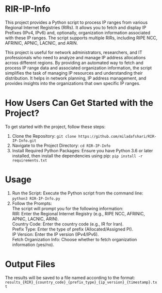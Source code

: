 # RIR-IP-Info
This project provides a Python script to process IP ranges from various Regional Internet Registries (RIRs). It allows you to fetch and display IP Prefixes (IPv4, IPv6) and, optionally, organization information associated with these IP ranges. The script supports multiple RIRs, including RIPE NCC, AFRINIC, APNIC, LACNIC, and ARIN.

This project is useful for network administrators, researchers, and IT professionals who need to analyze and manage IP address allocations across different regions. By providing an automated way to fetch and process IP range data and associated organization information, the script simplifies the task of managing IP resources and understanding their distribution. It helps in network planning, IP address management, and provides insights into the organizations that own specific IP ranges.

# How Users Can Get Started with the Project?
To get started with the project, follow these steps:
1. Clone the Repository:
 ``git clone https://github.com/miladafshari/RIR-IP-Info.git``
2. Navigate to the Project Directory:
 ``cd RIR-IP-Info``
3. Install Required Python Packages:
   Ensure you have Python 3.6 or later installed, then install the dependencies using pip:
``pip install -r requirements.txt``

# Usage
1. Run the Script:
Execute the Python script from the command line:
``python3 RIR-IP-Info.py``
2. Follow the Prompts:<br/>
   The script will prompt you for the following information:<br/>
RIR: Enter the Regional Internet Registry (e.g., RIPE NCC, AFRINIC, APNIC, LACNIC, ARIN).<br/>
Country Code: Enter the country code (e.g., IR for Iran).<br/>
Prefix Type: Enter the type of prefix (Allocated/Assigned PI).<br/>
IP Version: Enter the IP version (IPv4/IPv6).<br/>
Fetch Organization Info: Choose whether to fetch organization information (yes/no).<br/>

# Output Files
The results will be saved to a file named according to the format:<br/>
``results_{RIR}_{country_code}_{prefix_type}_{ip_version}_{timestamp}.txt``














